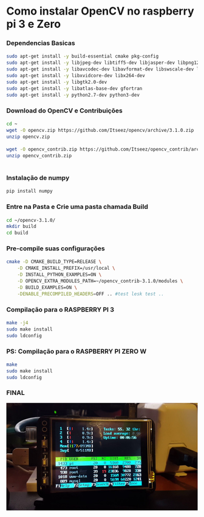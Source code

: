 # Como instalar OpenCV no raspberry pi 3 e Zero

### Dependencias Basicas 

```bash
sudo apt-get install -y build-essential cmake pkg-config
sudo apt-get install -y libjpeg-dev libtiff5-dev libjasper-dev libpng12-dev
sudo apt-get install -y libavcodec-dev libavformat-dev libswscale-dev libv4l-dev
sudo apt-get install -y libxvidcore-dev libx264-dev
sudo apt-get install -y libgtk2.0-dev
sudo apt-get install -y libatlas-base-dev gfortran
sudo apt-get install -y python2.7-dev python3-dev
```

### Download do OpenCV e Contribuições 

```bash
cd ~
wget -O opencv.zip https://github.com/Itseez/opencv/archive/3.1.0.zip
unzip opencv.zip
 
wget -O opencv_contrib.zip https://github.com/Itseez/opencv_contrib/archive/3.1.0.zip
unzip opencv_contrib.zip
 
```

### Instalação de numpy

```bash
pip install numpy
```

### Entre na Pasta e Crie uma pasta chamada Build

```bash
cd ~/opencv-3.1.0/
mkdir build
cd build
```

### Pre-compile suas configurações

```bash
cmake -D CMAKE_BUILD_TYPE=RELEASE \
    -D CMAKE_INSTALL_PREFIX=/usr/local \
    -D INSTALL_PYTHON_EXAMPLES=ON \
    -D OPENCV_EXTRA_MODULES_PATH=~/opencv_contrib-3.1.0/modules \
    -D BUILD_EXAMPLES=ON \
    -DENABLE_PRECOMPILED_HEADERS=OFF .. #test lesk test ..
```

### Compilação para o RASPBERRY PI 3

```bash
make -j4 
sudo make install
sudo ldconfig
```

### PS: Compilação para o RASPBERRY PI ZERO W 

```bash
make 
sudo make install
sudo ldconfig
```

### FINAL

![](../../../.gitbook/assets/image%20%289%29.png)

